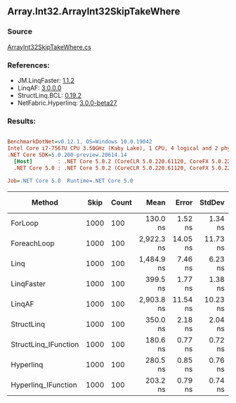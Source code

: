 ﻿## Array.Int32.ArrayInt32SkipTakeWhere

### Source
[ArrayInt32SkipTakeWhere.cs](../LinqBenchmarks/Array/Int32/ArrayInt32SkipTakeWhere.cs)

### References:
- JM.LinqFaster: [1.1.2](https://www.nuget.org/packages/JM.LinqFaster/1.1.2)
- LinqAF: [3.0.0.0](https://www.nuget.org/packages/LinqAF/3.0.0.0)
- StructLinq.BCL: [0.19.2](https://www.nuget.org/packages/StructLinq.BCL/0.19.2)
- NetFabric.Hyperlinq: [3.0.0-beta27](https://www.nuget.org/packages/NetFabric.Hyperlinq/3.0.0-beta27)

### Results:
``` ini

BenchmarkDotNet=v0.12.1, OS=Windows 10.0.19042
Intel Core i7-7567U CPU 3.50GHz (Kaby Lake), 1 CPU, 4 logical and 2 physical cores
.NET Core SDK=5.0.200-preview.20614.14
  [Host]        : .NET Core 5.0.2 (CoreCLR 5.0.220.61120, CoreFX 5.0.220.61120), X64 RyuJIT
  .NET Core 5.0 : .NET Core 5.0.2 (CoreCLR 5.0.220.61120, CoreFX 5.0.220.61120), X64 RyuJIT

Job=.NET Core 5.0  Runtime=.NET Core 5.0  

```
|               Method | Skip | Count |       Mean |    Error |   StdDev | Ratio | RatioSD |  Gen 0 | Gen 1 | Gen 2 | Allocated |
|--------------------- |----- |------ |-----------:|---------:|---------:|------:|--------:|-------:|------:|------:|----------:|
|              ForLoop | 1000 |   100 |   130.0 ns |  1.52 ns |  1.34 ns |  1.00 |    0.00 |      - |     - |     - |         - |
|          ForeachLoop | 1000 |   100 | 2,922.3 ns | 14.05 ns | 11.73 ns | 22.50 |    0.24 | 0.0153 |     - |     - |      32 B |
|                 Linq | 1000 |   100 | 1,484.9 ns |  7.46 ns |  6.23 ns | 11.43 |    0.11 | 0.0725 |     - |     - |     152 B |
|           LinqFaster | 1000 |   100 |   399.5 ns |  1.77 ns |  1.38 ns |  3.08 |    0.04 | 0.7153 |     - |     - |    1496 B |
|               LinqAF | 1000 |   100 | 2,903.8 ns | 11.54 ns | 10.23 ns | 22.35 |    0.25 |      - |     - |     - |         - |
|           StructLinq | 1000 |   100 |   350.0 ns |  2.18 ns |  2.04 ns |  2.69 |    0.03 | 0.0458 |     - |     - |      96 B |
| StructLinq_IFunction | 1000 |   100 |   180.6 ns |  0.77 ns |  0.72 ns |  1.39 |    0.02 |      - |     - |     - |         - |
|            Hyperlinq | 1000 |   100 |   280.5 ns |  0.85 ns |  0.76 ns |  2.16 |    0.03 |      - |     - |     - |         - |
|  Hyperlinq_IFunction | 1000 |   100 |   203.2 ns |  0.79 ns |  0.74 ns |  1.56 |    0.02 |      - |     - |     - |         - |
